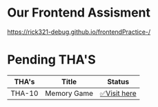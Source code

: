 # Our Frontend Assisment
https://rick321-debug.github.io/frontendPractice-/

# Pending THA'S
|THA's |Title |Status|
|--- |--- |--- |
|THA-10 |Memory Game |[✅Visit here](https://rick321-debug.github.io/frontendPractice-/THA-10/index.html)
